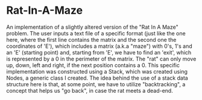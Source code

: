 # Rat-In-A-Maze
An implementation of a slightly altered version of the "Rat In A Maze" problem. The user inputs a text file of a specific format (just like the one here, where the first line contains the matrix and the second one the coordinates of 'E'), which includes a matrix (a.k.a "maze") with 0's, 1's and an 'E' (starting point) and, starting from 'E', we have to find an 'exit', which is represented by a 0 in the perimeter of the matrix. The "rat" can only move up, down, left and right, if the next position contains a 0. This specific implementation was constructed using a Stack, which was created using Nodes, a generic class I created. The idea behind the use of a stack data structure here is that, at some point, we have to utilize "backtracking", a concept that helps us "go back", in case the rat meets a dead-end.
